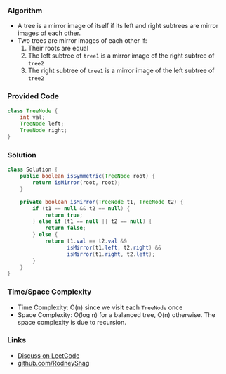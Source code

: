 ### Algorithm

- A tree is a mirror image of itself if its left and right subtrees are mirror images of each other.
- Two trees are mirror images of each other if:
    1. Their roots are equal
    1. The left subtree of `tree1` is a mirror image of the right subtree of `tree2`
    1. The right subtree of `tree1` is a mirror image of the left subtree of `tree2`

### Provided Code

```java
class TreeNode {
    int val;
    TreeNode left;
    TreeNode right;
}
```

### Solution

```java
class Solution {
    public boolean isSymmetric(TreeNode root) {
        return isMirror(root, root);
    }

    private boolean isMirror(TreeNode t1, TreeNode t2) {
        if (t1 == null && t2 == null) {
            return true;
        } else if (t1 == null || t2 == null) {
            return false;
        } else {
            return t1.val == t2.val &&
                   isMirror(t1.left, t2.right) &&
                   isMirror(t1.right, t2.left);
        }
    }
}
```

### Time/Space Complexity

-  Time Complexity: O(n) since we visit each `TreeNode` once
- Space Complexity: O(log n) for a balanced tree, O(n) otherwise. The space complexity is due to recursion.

### Links

- [Discuss on LeetCode](https://leetcode.com/problems/symmetric-tree/discuss/397360)
- [github.com/RodneyShag](https://github.com/RodneyShag)

